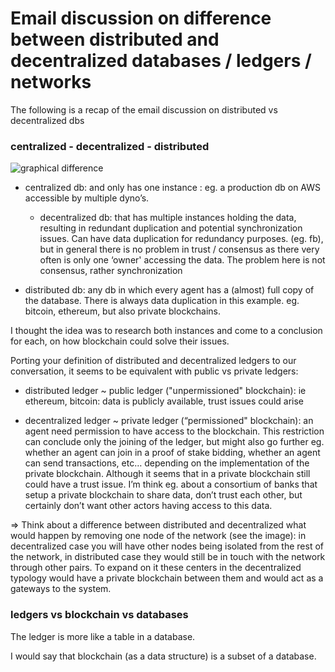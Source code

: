 # Email discussion on difference between distributed and decentralized databases / ledgers / networks

The following is a recap of the email discussion on distributed vs decentralized dbs

### centralized - decentralized - distributed

![graphical difference](http://networkcultures.org/unlikeus/wp-content/uploads/sites/2/2013/03/networktypes.png)


- centralized db: and only has one instance : eg. a production db on AWS accessible by multiple dyno’s.
	- decentralized db: that has multiple instances holding the data, resulting in redundant duplication and potential synchronization issues. Can have data duplication for redundancy purposes. (eg. fb), but in general there is no problem in trust / consensus as there very often is only one ‘owner' accessing the data. The problem here is not consensus, rather synchronization

- distributed db: any db in which every agent has a (almost) full copy of the database. There is always data duplication in this example. eg. bitcoin, ethereum, but also private blockchains.

I thought the idea was to research both instances and come to a conclusion for each, on how blockchain could solve their issues.

Porting your definition of distributed and decentralized ledgers to our conversation, it seems to be equivalent with public vs private ledgers:

- distributed ledger ~ public ledger ("unpermissioned" blockchain): ie ethereum, bitcoin: data is publicly available, trust issues could arise

- decentralized ledger ~ private ledger (“permissioned" blockchain): an agent need permission to have access to the blockchain. This restriction can conclude only the joining of the ledger, but might also go further eg. whether an agent can join in a proof of stake bidding, whether an agent can send transactions, etc… depending on the implementation of the private blockchain. Although it seems that in a private blockchain still could have a trust issue. I’m think eg. about a consortium of banks that setup a private blockchain to share data, don’t trust each other, but certainly don’t want other actors having access to this data.

=> Think about a difference between distributed and decentralized what would happen by removing one node of the network (see the image): in decentralized case you will have other nodes being isolated from the rest of the network, in distributed case they would still be in touch with the network through other pairs. To expand on it these centers in the decentralized typology would have a private blockchain between them and would act as a gateways to the system.

### ledgers vs blockchain vs databases

The ledger is more like a table in a database.

I would say that blockchain (as a data structure) is a subset of a database.
